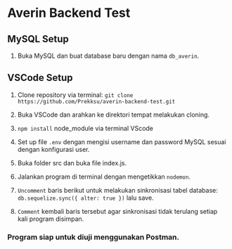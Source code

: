 # Averin Backend Test

## MySQL Setup

1. Buka MySQL dan buat database baru dengan nama `db_averin`.

## VSCode Setup

1. Clone repository via terminal:
   `git clone https://github.com/Prekksu/averin-backend-test.git`

2. Buka VSCode dan arahkan ke direktori tempat melakukan cloning.

3. `npm install` node_module via terminal VScode

4. Set up file `.env` dengan mengisi username dan password MySQL sesuai dengan konfigurasi user.

5. Buka folder src dan buka file index.js.

6. Jalankan program di terminal dengan mengetikkan `nodemon`.

7. `Uncomment` baris berikut untuk melakukan sinkronisasi tabel database: `db.sequelize.sync({ alter: true })` lalu save.

8. `Comment` kembali baris tersebut agar sinkronisasi tidak terulang setiap kali program disimpan.

### Program siap untuk diuji menggunakan Postman.
